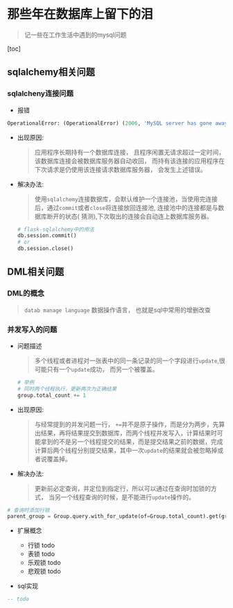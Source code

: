 # 那些年在数据库上留下的泪

> 记一些在工作生活中遇到的mysql问题

[toc]

## sqlalchemy相关问题

### sqlalcheny连接问题

* 报错

```python
OperationalError: (OperationalError) (2006, 'MySQL server has gone away')
```

* 出现原因:

  > 应用程序长期持有一个数据库连接， 且程序闲置无请求超过一定时间，该数据库连接会被数据库服务器自动收回， 而持有该连接的应用程序在下次请求是仍使用该连接请求数据库服务器， 会发生上述错误。

* 解决办法:

  > 使用`sqlalchemy`连接数据库，会默认维护一个连接池，当使用完连接后，通过`commit`或者`close`将连接放回连接池, 连接池中的连接都是与数据库断开的状态( 猜测),下次取出的连接会自动连上数据库服务器。

  ```python
  # flask-sqlalchemy中的用法
  db.session.commit()
  # or
  db.session.close()
  ```



## DML相关问题

### DML的概念

> `datab manage language` 数据操作语言， 也就是sql中常用的增删改查

### 并发写入的问题

* 问题描述

  > 多个线程或者进程对一张表中的同一条记录的同一个字段进行`update`,很可能只有一个`update`成功， 而另一个被覆盖。

  ```python
  # 举例
  # 同时两个线程执行，更新两次为正确结果
  group.total_count += 1
  ```

  

* 出现原因:

  > 与经常提到的并发问题一行， `+=`并不是原子操作，而是分为两步，先算出结果，再将结果提交到数据库，而两个线程并发写入，计算结果时可能拿到的不是另一个线程提交的结果，而是提交结果之前的数据，完成计算后两个线程分别提交结果，其中一次`update`的结果就会被忽略掉或者说覆盖掉。

* 解决办法:

  > 更新前必定查询，并定位到指定行，所以可以通过在查询时加锁的方式， 当另一个线程查询的时候，是不能进行`update`操作的。

```python
# 查询时添加行锁
parent_group = Group.query.with_for_update(of=Group.total_count).get(group.parent_id)
```

* 扩展概念

  * 行锁 todo
  * 表锁 todo
  * 乐观锁 todo
  * 悲观锁 todo

  

* sql实现

```sql
-- todo
```

